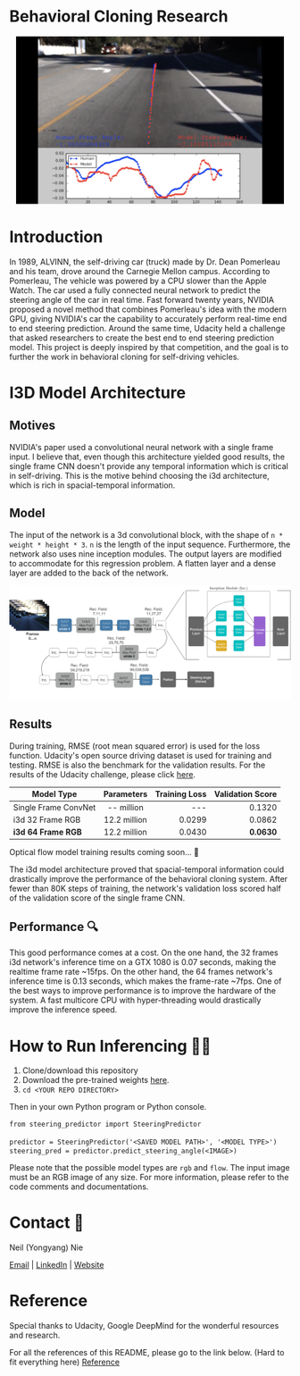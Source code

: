 # Behavioral Cloning Research

<center>
<img src='./media/visual.png' alt="Drawing" width="480"/>
</center>

# Introduction

In 1989, ALVINN, the self-driving car (truck) made by Dr. Dean Pomerleau and his team, drove around the Carnegie Mellon campus. According to Pomerleau, The vehicle was powered by a CPU slower than the Apple Watch. The car used a fully connected neural network to predict the steering angle of the car in real time. Fast forward twenty years, NVIDIA proposed a novel method that combines Pomerleau's idea with the modern GPU, giving NVIDIA's car the capability to accurately perform real-time end to end steering prediction. Around the same time, Udacity held a challenge that asked researchers to create the best end to end steering prediction model. This project is deeply inspired by that competition, and the goal is to further the work in behavioral cloning for self-driving vehicles. 

# I3D Model Architecture

## Motives

NVIDIA's paper used a convolutional neural network with a single frame input. I believe that, even though this architecture yielded good results, the single frame CNN doesn't provide any temporal information which is critical in self-driving. This is the motive behind choosing the i3d architecture, which is rich in spacial-temporal information.


<!--In fact, the winner of the Udacity challenge (team komanda) deployed a Convolutional LSTM architecture originally used for video classification and weather forecasting. -->

## Model

The input of the network is a 3d convolutional block, with the shape of `n * weight * height * 3`. `n` is the length of the input sequence. Furthermore, the network also uses nine inception modules. The output layers are modified to accommodate for this regression problem. A flatten layer and a dense layer are added to the back of the network. 

![](./media/model.png)

## Results

During training, RMSE (root mean squared error) is used for the loss function. Udacity's open source driving dataset is used for training and testing. RMSE is also the benchmark for the validation results. For the results of the Udacity challenge, please click [here](https://github.com/udacity/self-driving-car/tree/master/challenges/challenge-2). 

| Model Type  				| Parameters   | Training Loss| Validation Score|
| ------------------		|:------------:| ------------:| ---------------:|
| Single Frame ConvNet 		| -- million   | ---          | 0.1320          |
| i3d 32 Frame RGB     		| 12.2 million | 0.0299       | 0.0862          |
| **i3d 64 Frame RGB** 		| 12.2 million | 0.0430       | **0.0630**      |

Optical flow model training results coming soon... 🔧

<!--| i3d 32 Frame Optical Flow  	| 12.2 million |    -- |                        |
| i3d 64 Frame Optical Flow  	| 12.2 million |    -- | |
| i3d 32 Frame RGB + Flow  	| 19 million   |    -- | |-->

The i3d model architecture proved that spacial-temporal information could drastically improve the performance of the behavioral cloning system. After fewer than 80K steps of training, the network's validation loss scored half of the validation score of the single frame CNN. 

## Performance 🔍

This good performance comes at a cost. On the one hand, the 32 frames i3d network's inference time on a GTX 1080 is 0.07 seconds, making the realtime frame rate ~15fps. On the other hand, the 64 frames network's inference time is 0.13 seconds, which makes the frame-rate ~7fps. One of the best ways to improve performance is to improve the hardware of the system. A fast multicore CPU with hyper-threading would drastically improve the inference speed. 

# How to Run Inferencing 🏃‍♂️

1. Clone/download this repository
2. Download the pre-trained weights [here](https://drive.google.com/file/d/19DR2fIR6yl_DdqQzPrGrcvbp_MxXC0Pa/view?usp=sharing). 
3. `cd <YOUR REPO DIRECTORY>`

Then in your own Python program or Python console. 

	from steering_predictor import SteeringPredictor
	
	predictor = SteeringPredictor('<SAVED MODEL PATH>', '<MODEL TYPE>')
	steering_pred = predictor.predict_steering_angle(<IMAGE>)
	
Please note that the possible model types are `rgb` and `flow`. The input image must be an RGB image of any size. For more information, please refer to the code comments and documentations. 
	
# Contact 📮

Neil (Yongyang) Nie

[Email](mailto:contact@neilnie.com) | [LinkedIn]() | [Website](https://neilnie.com)

# Reference

Special thanks to Udacity, Google DeepMind for the wonderful resources and research. 

For all the references of this README, please go to the link below. (Hard to fit everything here) [Reference](./n)
